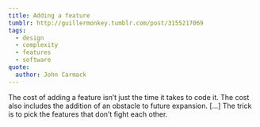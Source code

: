 ```yaml
---
title: Adding a feature
tumblr: http://guillermonkey.tumblr.com/post/3155217069
tags:
  - design
  - complexity
  - features
  - software
quote:
  author: John Carmack
---
```


The cost of adding a feature isn’t just the time it takes to code it. The cost also includes the addition of an obstacle to future expansion. […] The trick is to pick the features that don’t fight each other.

